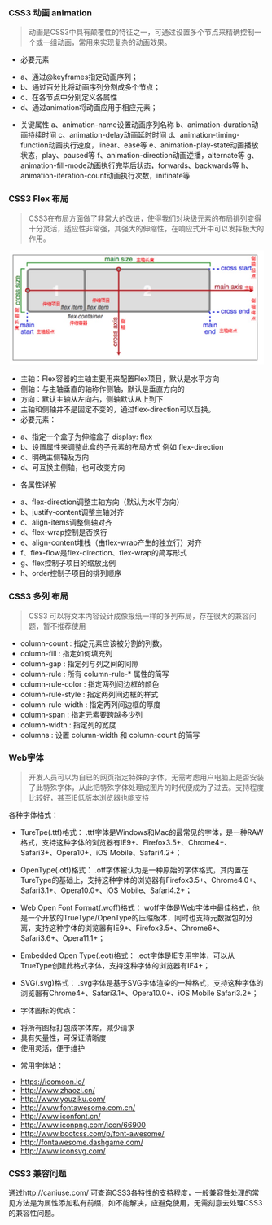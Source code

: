 ### CSS3 动画 animation

> 动画是CSS3中具有颠覆性的特征之一，可通过设置多个节点来精确控制一个或一组动画，常用来实现复杂的动画效果。

- 必要元素
* a、通过@keyframes指定动画序列；
* b、通过百分比将动画序列分割成多个节点；
* c、在各节点中分别定义各属性	
* d、通过animation将动画应用于相应元素；

- 关键属性
a、animation-name设置动画序列名称
b、animation-duration动画持续时间
c、animation-delay动画延时时间
d、animation-timing-function动画执行速度，linear、ease等
e、animation-play-state动画播放状态，play、paused等
f、animation-direction动画逆播，alternate等
g、animation-fill-mode动画执行完毕后状态，forwards、backwards等
h、animation-iteration-count动画执行次数，inifinate等

### CSS3 Flex 布局

> CSS3在布局方面做了非常大的改进，使得我们对块级元素的布局排列变得十分灵活，适应性非常强，其强大的伸缩性，在响应式开中可以发挥极大的作用。

<div align=center>
  <img src="./pics/3-1.jpg" width=500/>
</div>

- 主轴：Flex容器的主轴主要用来配置Flex项目，默认是水平方向
- 侧轴：与主轴垂直的轴称作侧轴，默认是垂直方向的
- 方向：默认主轴从左向右，侧轴默认从上到下
- 主轴和侧轴并不是固定不变的，通过flex-direction可以互换。	
- 必要元素：
 * a、指定一个盒子为伸缩盒子 display: flex
 * b、设置属性来调整此盒的子元素的布局方式 例如 flex-direction
 * c、明确主侧轴及方向
 * d、可互换主侧轴，也可改变方向

- 各属性详解
 * a、flex-direction调整主轴方向（默认为水平方向）
 * b、justify-content调整主轴对齐
 * c、align-items调整侧轴对齐
 * d、flex-wrap控制是否换行
 * e、align-content堆栈（由flex-wrap产生的独立行）对齐
 * f、flex-flow是flex-direction、flex-wrap的简写形式
 * g、flex控制子项目的缩放比例
 * h、order控制子项目的排列顺序

### CSS3 多列 布局

> CSS3 可以将文本内容设计成像报纸一样的多列布局，存在很大的兼容问题，暂不推荐使用

- column-count : 指定元素应该被分割的列数。
- column-fill : 指定如何填充列
- column-gap : 指定列与列之间的间隙
- column-rule : 所有 column-rule-* 属性的简写
- column-rule-color : 指定两列间边框的颜色
- column-rule-style : 指定两列间边框的样式
- column-rule-width : 指定两列间边框的厚度
- column-span : 指定元素要跨越多少列
- column-width : 指定列的宽度
- columns : 设置 column-width 和 column-count 的简写

### Web字体

> 开发人员可以为自已的网页指定特殊的字体，无需考虑用户电脑上是否安装了此特殊字体，从此把特殊字体处理成图片的时代便成为了过去。支持程度比较好，甚至IE低版本浏览器也能支持

各种字体格式：

- TureTpe(.ttf)格式：
.ttf字体是Windows和Mac的最常见的字体，是一种RAW格式，支持这种字体的浏览器有IE9+、Firefox3.5+、Chrome4+、Safari3+、Opera10+、iOS Mobile、Safari4.2+；

- OpenType(.otf)格式：
.otf字体被认为是一种原始的字体格式，其内置在TureType的基础上，支持这种字体的浏览器有Firefox3.5+、Chrome4.0+、Safari3.1+、Opera10.0+、iOS Mobile、Safari4.2+；

- Web Open Font Format(.woff)格式：
woff字体是Web字体中最佳格式，他是一个开放的TrueType/OpenType的压缩版本，同时也支持元数据包的分离，支持这种字体的浏览器有IE9+、Firefox3.5+、Chrome6+、Safari3.6+、Opera11.1+；

- Embedded Open Type(.eot)格式：
.eot字体是IE专用字体，可以从TrueType创建此格式字体，支持这种字体的浏览器有IE4+；

- SVG(.svg)格式：
.svg字体是基于SVG字体渲染的一种格式，支持这种字体的浏览器有Chrome4+、Safari3.1+、Opera10.0+、iOS Mobile Safari3.2+；

- 字体图标的优点：

 * 将所有图标打包成字体库，减少请求
 * 具有矢量性，可保证清晰度
 * 使用灵活，便于维护

- 常用字体站：
 * https://icomoon.io/
 * http://www.zhaozi.cn/
 * http://www.youziku.com/ 
 * http://www.fontawesome.com.cn/
 * http://www.iconfont.cn/
 * http://www.iconpng.com/icon/66900
 * http://www.bootcss.com/p/font-awesome/
 * http://fontawesome.dashgame.com/
 * http://www.iconsvg.com/


### CSS3 兼容问题

通过http://caniuse.com/ 可查询CSS3各特性的支持程度，一般兼容性处理的常见方法是为属性添加私有前缀，如不能解决，应避免使用，无需刻意去处理CSS3的兼容性问题。
